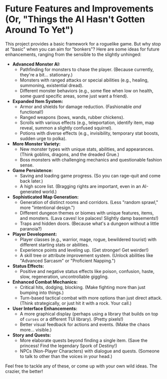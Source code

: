 # Future Features and Improvements (Or, "Things the AI Hasn't Gotten Around To Yet")

This project provides a basic framework for a roguelike game. But why stop at "basic" when you can aim for "bonkers"? Here are some ideas for future enhancements, ranging from the sensible to the slightly unhinged:

-   **Advanced Monster AI:**
    -   Pathfinding for monsters to chase the player. (Because currently, they're a bit... stationary.)
    -   Monsters with ranged attacks or special abilities (e.g., healing, summoning, existential dread).
    -   Different monster behaviors (e.g., some flee when low on health, some guard specific areas, some just want a friend).
-   **Expanded Item System:**
    -   Armor and shields for damage reduction. (Fashionable *and* functional!)
    -   Ranged weapons (bows, wands, rubber chickens).
    -   Scrolls with various effects (e.g., teleportation, identify item, map reveal, summon a slightly confused squirrel).
    -   Potions with diverse effects (e.g., invisibility, temporary stat boosts, sudden urge to polka).
-   **More Monster Variety:**
    -   New monster types with unique stats, abilities, and appearances. (Think goblins, dragons, and the dreaded Grue.)
    -   Boss monsters with challenging mechanics and questionable fashion sense.
-   **Game Persistence:**
    -   Saving and loading game progress. (So you can rage-quit and come back later.)
    -   A high score list. (Bragging rights are important, even in an AI-generated world.)
-   **Sophisticated Map Generation:**
    -   Generation of distinct rooms and corridors. (Less "random sprawl," more "intentional design.")
    -   Different dungeon themes or biomes with unique features, items, and monsters. (Lava caves! Ice palaces! Slightly damp basements!)
    -   Traps and hidden doors. (Because what's a dungeon without a little paranoia?)
-   **Player Development:**
    -   Player classes (e.g., warrior, mage, rogue, bewildered tourist) with different starting stats or abilities.
    -   Experience points and leveling up. (Get stronger! Get weirder!)
    -   A skill tree or attribute improvement system. (Unlock abilities like "Advanced Sarcasm" or "Proficient Napping.")
-   **Status Effects:**
    -   Positive and negative status effects like poison, confusion, haste, slow, regeneration, uncontrollable giggling.
-   **Enhanced Combat Mechanics:**
    -   Critical hits, dodging, blocking. (Make fighting more than just bumping into things.)
    -   Turn-based tactical combat with more options than just direct attack. (Think strategically, or just hit it with a rock. Your call.)
-   **User Interface Enhancements:**
    -   A more graphical display (perhaps using a library that builds on top of `curses` or a different TUI library). (Pretty pixels!)
    -   Better visual feedback for actions and events. (Make the chaos more... visible.)
-   **Story and Quests:**
    -   More elaborate quests beyond finding a single item. (Save the princess! Find the legendary Spork of Destiny!)
    -   NPCs (Non-Player Characters) with dialogue and quests. (Someone to talk to other than the voices in your head.)

Feel free to tackle any of these, or come up with your own wild ideas. The crazier, the better!
